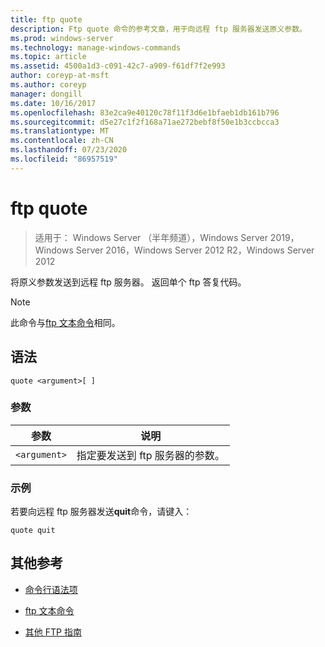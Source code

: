 ```yaml
---
title: ftp quote
description: Ftp quote 命令的参考文章，用于向远程 ftp 服务器发送原义参数。
ms.prod: windows-server
ms.technology: manage-windows-commands
ms.topic: article
ms.assetid: 4500a1d3-c091-42c7-a909-f61df7f2e993
author: coreyp-at-msft
ms.author: coreyp
manager: dongill
ms.date: 10/16/2017
ms.openlocfilehash: 83e2ca9e40120c78f11f3d6e1bfaeb1db161b796
ms.sourcegitcommit: d5e27c1f2f168a71ae272bebf8f50e1b3ccbcca3
ms.translationtype: MT
ms.contentlocale: zh-CN
ms.lasthandoff: 07/23/2020
ms.locfileid: "86957519"
---
```

# <a name="ftp-quote"></a>ftp quote

> 适用于： Windows Server （半年频道），Windows Server 2019，Windows Server 2016，Windows Server 2012 R2，Windows Server 2012

将原义参数发送到远程 ftp 服务器。 返回单个 ftp 答复代码。

> [!NOTE]
> 此命令与[ftp 文本命令](ftp-literal_1.md)相同。

## <a name="syntax"></a>语法

```
quote <argument>[ ]
```

### <a name="parameters"></a>参数

| 参数 | 说明 |
| --------- | ----------- |
| `<argument>` | 指定要发送到 ftp 服务器的参数。 |

### <a name="examples"></a>示例

若要向远程 ftp 服务器发送**quit**命令，请键入：

```
quote quit
```

## <a name="additional-references"></a>其他参考

- [命令行语法项](command-line-syntax-key.md)

- [ftp 文本命令](ftp-literal_1.md)

- [其他 FTP 指南](/previous-versions/orphan-topics/ws.10/cc756013(v=ws.10))
